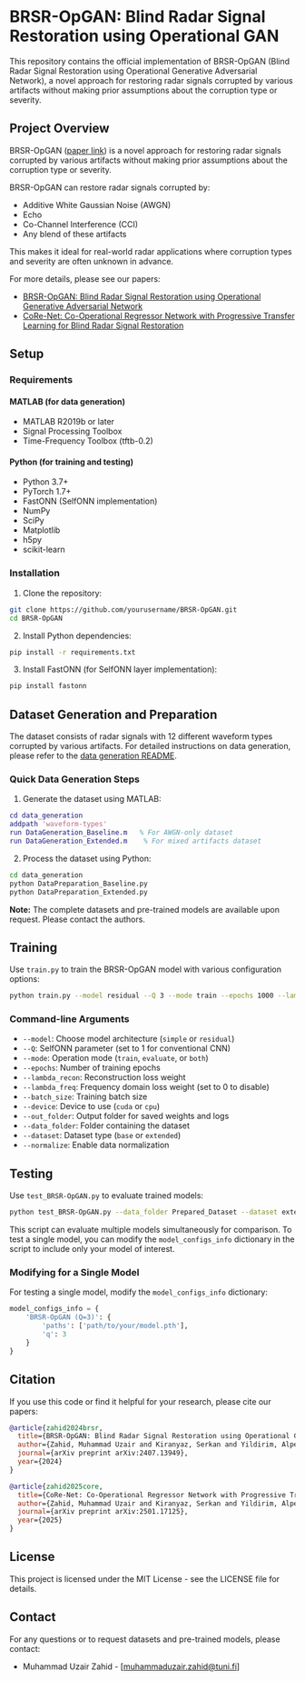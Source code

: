 # BRSR-OpGAN: Blind Radar Signal Restoration using Operational GAN

This repository contains the official implementation of BRSR-OpGAN (Blind Radar Signal Restoration using Operational Generative Adversarial Network), a novel approach for restoring radar signals corrupted by various artifacts without making prior assumptions about the corruption type or severity.

## Project Overview

BRSR-OpGAN ([paper link](https://arxiv.org/abs/2407.13949)) is a novel approach for restoring radar signals corrupted by various artifacts without making prior assumptions about the corruption type or severity.

BRSR-OpGAN can restore radar signals corrupted by:
- Additive White Gaussian Noise (AWGN)
- Echo
- Co-Channel Interference (CCI)
- Any blend of these artifacts

This makes it ideal for real-world radar applications where corruption types and severity are often unknown in advance.

For more details, please see our papers:
- [BRSR-OpGAN: Blind Radar Signal Restoration using Operational Generative Adversarial Network](https://arxiv.org/abs/2407.13949)
- [CoRe-Net: Co-Operational Regressor Network with Progressive Transfer Learning for Blind Radar Signal Restoration](https://arxiv.org/abs/2501.17125)


## Setup

### Requirements

#### MATLAB (for data generation)
- MATLAB R2019b or later
- Signal Processing Toolbox
- Time-Frequency Toolbox (tftb-0.2)

#### Python (for training and testing)
- Python 3.7+
- PyTorch 1.7+
- FastONN (SelfONN implementation)
- NumPy
- SciPy
- Matplotlib
- h5py
- scikit-learn

### Installation

1. Clone the repository:
```bash
git clone https://github.com/yourusername/BRSR-OpGAN.git
cd BRSR-OpGAN
```

2. Install Python dependencies:
```bash
pip install -r requirements.txt
```

3. Install FastONN (for SelfONN layer implementation):
```bash
pip install fastonn
```

## Dataset Generation and Preparation

The dataset consists of radar signals with 12 different waveform types corrupted by various artifacts. For detailed instructions on data generation, please refer to the [data generation README](data_generation/README.md).

### Quick Data Generation Steps

1. Generate the dataset using MATLAB:
```matlab
cd data_generation
addpath 'waveform-types'
run DataGeneration_Baseline.m   % For AWGN-only dataset
run DataGeneration_Extended.m    % For mixed artifacts dataset
```

2. Process the dataset using Python:
```bash
cd data_generation
python DataPreparation_Baseline.py
python DataPreparation_Extended.py
```

**Note:** The complete datasets and pre-trained models are available upon request. Please contact the authors.

## Training

Use `train.py` to train the BRSR-OpGAN model with various configuration options:

```bash
python train.py --model residual --Q 3 --mode train --epochs 1000 --lambda_recon 100 --lambda_freq 2 --batch_size 64 --device cuda --dataset extended
```

### Command-line Arguments

- `--model`: Choose model architecture (`simple` or `residual`)
- `--Q`: SelfONN parameter (set to 1 for conventional CNN)
- `--mode`: Operation mode (`train`, `evaluate`, or `both`)
- `--epochs`: Number of training epochs
- `--lambda_recon`: Reconstruction loss weight
- `--lambda_freq`: Frequency domain loss weight (set to 0 to disable)
- `--batch_size`: Training batch size
- `--device`: Device to use (`cuda` or `cpu`)
- `--out_folder`: Output folder for saved weights and logs
- `--data_folder`: Folder containing the dataset
- `--dataset`: Dataset type (`base` or `extended`)
- `--normalize`: Enable data normalization

## Testing

Use `test_BRSR-OpGAN.py` to evaluate trained models:

```bash
python test_BRSR-OpGAN.py --data_folder Prepared_Dataset --dataset extended --batch_size 32 --output_dir results/
```

This script can evaluate multiple models simultaneously for comparison. To test a single model, you can modify the `model_configs_info` dictionary in the script to include only your model of interest.

### Modifying for a Single Model

For testing a single model, modify the `model_configs_info` dictionary:

```python
model_configs_info = {
    'BRSR-OpGAN (Q=3)': {
        'paths': ['path/to/your/model.pth'],
        'q': 3
    }
}
```

## Citation

If you use this code or find it helpful for your research, please cite our papers:

```bibtex
@article{zahid2024brsr,
  title={BRSR-OpGAN: Blind Radar Signal Restoration using Operational Generative Adversarial Network},
  author={Zahid, Muhammad Uzair and Kiranyaz, Serkan and Yildirim, Alper and Gabbouj, Moncef},
  journal={arXiv preprint arXiv:2407.13949},
  year={2024}
}
```

```bibtex
@article{zahid2025core,
  title={CoRe-Net: Co-Operational Regressor Network with Progressive Transfer Learning for Blind Radar Signal Restoration},
  author={Zahid, Muhammad Uzair and Kiranyaz, Serkan and Yildirim, Alper and Gabbouj, Moncef},
  journal={arXiv preprint arXiv:2501.17125},
  year={2025}
}
```

## License

This project is licensed under the MIT License - see the LICENSE file for details.


## Contact

For any questions or to request datasets and pre-trained models, please contact:
- Muhammad Uzair Zahid - [muhammaduzair.zahid@tuni.fi]
